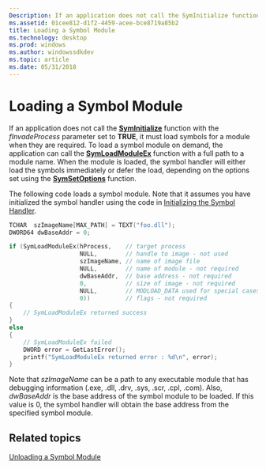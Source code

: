 ```yaml
---
Description: If an application does not call the SymInitialize function with the fInvadeProcess parameter set to TRUE, it must load symbols for a module when they are required.
ms.assetid: 01cee812-d1f2-4459-acee-bce8719a85b2
title: Loading a Symbol Module
ms.technology: desktop
ms.prod: windows
ms.author: windowssdkdev
ms.topic: article
ms.date: 05/31/2018
---
```


# Loading a Symbol Module

If an application does not call the [**SymInitialize**](/windows/desktop/api/Dbghelp/nf-dbghelp-syminitialize) function with the *fInvadeProcess* parameter set to **TRUE**, it must load symbols for a module when they are required. To load a symbol module on demand, the application can call the [**SymLoadModuleEx**](/windows/desktop/api/Dbghelp/nf-dbghelp-symloadmoduleex) function with a full path to a module name. When the module is loaded, the symbol handler will either load the symbols immediately or defer the load, depending on the options set using the [**SymSetOptions**](/windows/desktop/api/Dbghelp/nf-dbghelp-symsetoptions) function.

The following code loads a symbol module. Note that it assumes you have initialized the symbol handler using the code in [Initializing the Symbol Handler](initializing-the-symbol-handler.md).


```C++
TCHAR  szImageName[MAX_PATH] = TEXT("foo.dll");
DWORD64 dwBaseAddr = 0;

if (SymLoadModuleEx(hProcess,    // target process 
                    NULL,        // handle to image - not used
                    szImageName, // name of image file
                    NULL,        // name of module - not required
                    dwBaseAddr,  // base address - not required
                    0,           // size of image - not required
                    NULL,        // MODLOAD_DATA used for special cases 
                    0))          // flags - not required
{
    // SymLoadModuleEx returned success
}
else
{
    // SymLoadModuleEx failed
    DWORD error = GetLastError();
    printf("SymLoadModuleEx returned error : %d\n", error);
}
```



Note that *szImageName* can be a path to any executable module that has debugging information (.exe, .dll, .drv, .sys, .scr, .cpl, .com). Also, *dwBaseAddr* is the base address of the symbol module to be loaded. If this value is 0, the symbol handler will obtain the base address from the specified symbol module.

## Related topics

<dl> <dt>

[Unloading a Symbol Module](unloading-a-symbol-module.md)
</dt> </dl>

 

 



